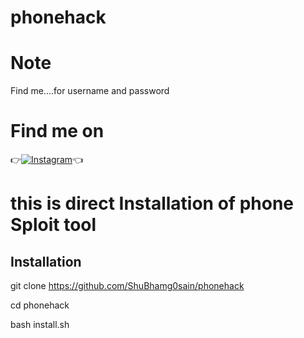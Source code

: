# phonehack

# Note
Find me....for username and password

# Find me on 
👉[![Instagram](https://img.shields.io/badge/INSTAGRAM-FOLLOW-red?style=for-the-badge&logo=instagram)](https://www.instagram.com/shubhamgosainn/)👈

# this is direct Installation of phone Sploit tool

## Installation

git clone https://github.com/ShuBhamg0sain/phonehack

cd phonehack

bash install.sh



